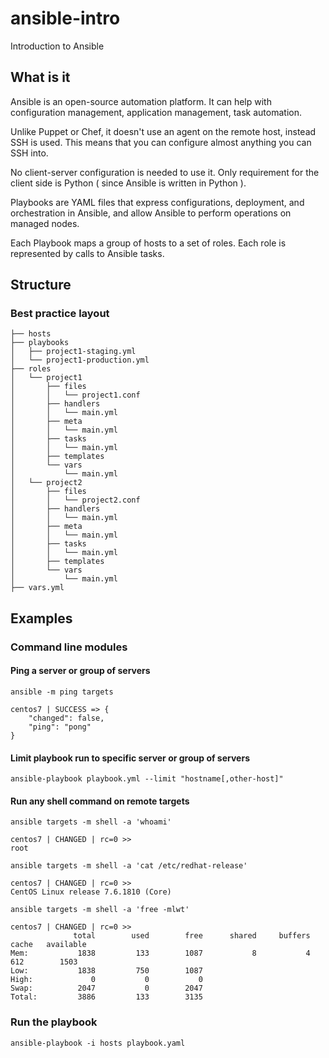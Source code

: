 # ansible-intro
Introduction to Ansible

## What is it

Ansible is an open-source automation platform. It can help with configuration management, application management, task automation. 

Unlike Puppet or Chef, it doesn't use an agent on the remote host, instead SSH is used. This means that you can configure almost anything you can SSH into.

No client-server configuration is needed to use it. Only requirement for the client side is Python ( since Ansible is written in Python ).

Playbooks are YAML files that express configurations, deployment, and orchestration in Ansible, and allow Ansible to perform operations on managed nodes. 

Each Playbook maps a group of hosts to a set of roles. Each role is represented by calls to Ansible tasks.

## Structure

### Best practice layout
```
├── hosts
├── playbooks
│   ├── project1-staging.yml
│   └── project1-production.yml
├── roles
│   └── project1
│       ├── files
│       │   └── project1.conf
│       ├── handlers
│       │   └── main.yml
│       ├── meta
│       │   └── main.yml
│       ├── tasks
│       │   └── main.yml
│       ├── templates
│       └── vars
│           └── main.yml
│   └── project2
│       ├── files
│       │   └── project2.conf
│       ├── handlers
│       │   └── main.yml
│       ├── meta
│       │   └── main.yml
│       ├── tasks
│       │   └── main.yml
│       ├── templates
│       └── vars
│           └── main.yml
├── vars.yml
```

## Examples

### Command line modules

#### Ping a server or group of servers
```
ansible -m ping targets

centos7 | SUCCESS => {
    "changed": false,
    "ping": "pong"
}
```

#### Limit playbook run to specific server or group of servers
```
ansible-playbook playbook.yml --limit "hostname[,other-host]"
```

#### Run any shell command on remote targets
```
ansible targets -m shell -a 'whoami'

centos7 | CHANGED | rc=0 >>
root
```
```
ansible targets -m shell -a 'cat /etc/redhat-release'

centos7 | CHANGED | rc=0 >>
CentOS Linux release 7.6.1810 (Core)
```
```
ansible targets -m shell -a 'free -mlwt'

centos7 | CHANGED | rc=0 >>
              total        used        free      shared     buffers       cache   available
Mem:           1838         133        1087           8           4         612        1503
Low:           1838         750        1087
High:             0           0           0
Swap:          2047           0        2047
Total:         3886         133        3135
```
### Run the playbook
```
ansible-playbook -i hosts playbook.yaml
```